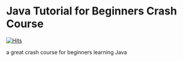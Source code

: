 # Java Tutorial for Beginners Crash Course
[![Hits](https://hits.seeyoufarm.com/api/count/incr/badge.svg?url=https%3A%2F%2Fgithub.com%2Fnavinreddy20%2FJava-Tutorial-for-Beginners-Crash-Course&count_bg=%2379C83D&title_bg=%23555555&icon=&icon_color=%23E7E7E7&title=PAGE+VIEWS&edge_flat=false)](https://hits.seeyoufarm.com)

a great crash course for beginners learning Java 

